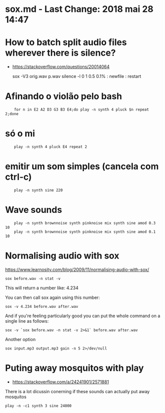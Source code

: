 # sox.md - Last Change: 2018 mai 28 14:47

# How to batch split audio files wherever there is silence?
+ https://stackoverflow.com/questions/20014064

    sox -V3 orig.wav p.wav silence -l  0  1 0.5 0.1% : newfile : restart

# Afinando o violão pelo bash

        for n in E2 A2 D3 G3 B3 E4;do play -n synth 4 pluck $n repeat 2;done

# só o mi
        play -n synth 4 pluck E4 repeat 2

# emitir um som simples (cancela com ctrl-c)

        play -n synth sine 220

# Wave sounds

        play -n synth brownnoise synth pinknoise mix synth sine amod 0.3 10
        play -n synth brownnoise synth pinknoise mix synth sine amod 0.1 10

# Normalising audio with sox
https://www.learnosity.com/blog/2009/11/normalising-audio-with-sox/

    sox before.wav -n stat -v

This will return a number like: 4.234

You can then call sox again using this number:

    sox -v 4.234 before.wav after.wav

And if you're feeling particularly good you can put the whole command on a single line as follows:

    sox -v `sox before.wav -n stat -v 2>&1` before.wav after.wav

Another option

    sox input.mp3 output.mp3 gain -n 5 2>/dev/null

# Puting away mosquitos with play
+ https://stackoverflow.com/a/24241901/2571881

There is a lot dicussin conerning if these sounds can actually
put away mosquitos

    play -n -c1 synth 3 sine 24000


